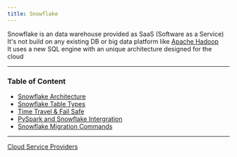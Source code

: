 ```yaml
---
title: Snowflake
---
```


Snowflake is an data warehouse provided as SaaS (Software as a Service)  
It's not build on any existing DB or big data platform like [Apache Hadoop](../../Data%20Analytics/Apache%20Hadoop/Apache%20Hadoop.md)  
It uses a new SQL engine with an unique architecture designed for the cloud

---

### Table of Content

* [Snowflake Architecture](Snowflake%20Architecture.md)
* [Snowflake Table Types](Snowflake%20Table%20Types.md)
* [Time Travel & Fail Safe](Time%20Travel%20&%20Fail%20Safe.md)
* [PySpark and Snowflake Intergration](PySpark%20and%20Snowflake%20Intergration.md)
* [Snowflake Migration Commands](Snowflake%20Migration%20Commands.md)

---

[Cloud Service Providers](../Cloud%20Service%20Providers.md)
